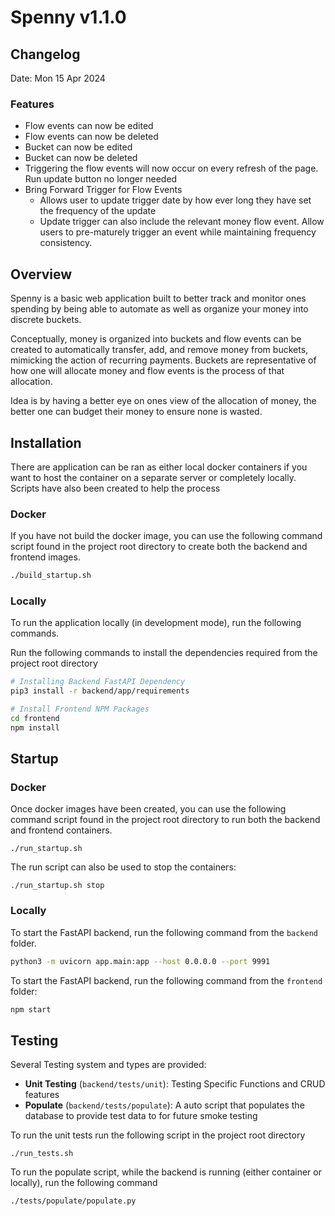 # Spenny v1.1.0


## Changelog

Date: Mon 15 Apr 2024
### Features
- Flow events can now be edited
- Flow events can now be deleted
- Bucket can now be edited
- Bucket can now be deleted
- Triggering the flow events will now occur on every refresh of the page. Run update button no longer needed
- Bring Forward Trigger for Flow Events
	- Allows user to update trigger date by how ever long they have set the frequency of the update
	- Update trigger can also include the relevant money flow event. Allow users to pre-maturely trigger an event while maintaining frequency consistency.


## Overview

Spenny is a basic web application built to better track and monitor ones spending by being able to automate as well as organize your money into discrete buckets.

Conceptually, money is organized into buckets and flow events can be created to automatically transfer, add, and remove money from buckets, mimicking the action of recurring payments. Buckets are representative of how one will allocate money and flow events is the process of that allocation.

Idea is by having a better eye on ones view of the allocation of money, the better one can budget their money to ensure none is wasted.

## Installation

There are application can be ran as either local docker containers if you want to host the container on a separate server or completely locally. Scripts have also been created to help the process
### Docker

If you have not build the docker image, you can use the following command script found in the project root directory to create both the backend and frontend images.

```bash
./build_startup.sh
```
### Locally

To run the application locally (in development mode), run the following commands.

Run the following commands to install the dependencies required from the project root directory

```bash
# Installing Backend FastAPI Dependency
pip3 install -r backend/app/requirements

# Install Frontend NPM Packages
cd frontend
npm install
```

## Startup

### Docker

Once docker images have been created, you can use the following command script found in the project root directory to run both the backend and frontend containers.

```
./run_startup.sh
```

The run script can also be used to stop the containers:
```
./run_startup.sh stop
```

### Locally

To start the FastAPI backend, run the following command from the `backend` folder.

```bash
python3 -m uvicorn app.main:app --host 0.0.0.0 --port 9991
```

To start the FastAPI backend, run the following command from the `frontend` folder:

```bash
npm start
```

## Testing

Several Testing system and types are provided:
- **Unit Testing** (`backend/tests/unit`): Testing Specific Functions and CRUD features
- **Populate** (`backend/tests/populate`): A auto script that populates the database to provide test data to for future smoke testing

To run the unit tests run the following script in the project root directory

```bashy
./run_tests.sh
```

To run the populate script, while the backend is running (either container or locally), run the following command

```
./tests/populate/populate.py
```
